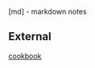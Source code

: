 [md] - markdown notes





## External
[cookbook](https://bookdown.org/yihui/rmarkdown-cookbook/special-chars.html)